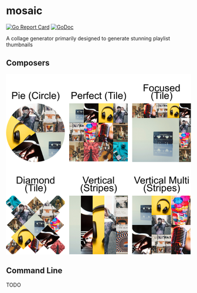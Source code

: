 # mosaic

[![Go Report Card](https://goreportcard.com/badge/github.com/gieseladev/mosaic)](https://goreportcard.com/report/github.com/gieseladev/mosaic)
[![GoDoc](https://godoc.org/github.com/gieseladev/mosaic?status.svg)](https://godoc.org/github.com/gieseladev/mosaic)


A collage generator primarily designed to generate stunning playlist thumbnails


## Composers

![Composer Showcase](assets/composers-showcase.png)


## Command Line

TODO